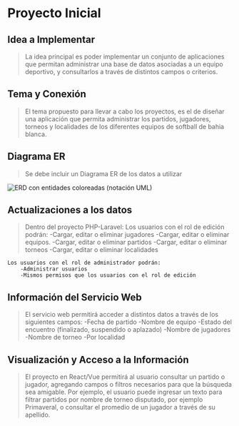 #  Proyecto Inicial

## Idea a Implementar

> La idea principal es poder implementar un conjunto de aplicaciones que permitan administrar una base de datos
asociadas a un equipo deportivo, y consultarlos a través de distintos campos o criterios.

## Tema y Conexión

> El tema propuesto para llevar a cabo los proyectos, es el de diseñar una aplicación que permita administrar
los partidos, jugadores, torneos y localidades de los diferentes equipos de softball de bahia blanca.

## Diagrama ER

> Se debe incluir un Diagrama ER de los datos a utilizar

![ERD con entidades coloreadas (notación UML)](https://user-images.githubusercontent.com/81689515/164911475-8f747fb5-714e-481c-b911-9d9f3d5ad29a.png)


## Actualizaciones a los datos

> Dentro del proyecto PHP-Laravel:
    Los usuarios con el rol de edición podrán:
        -Cargar, editar o eliminar jugadores
        -Cargar, editar o eliminar equipos.
        -Cargar, editar o eliminar partidos
        -Cargar, editar o eliminar torneos
        -Cargar, editar o eliminar localidades
    
    Los usuarios con el rol de administrador podrán:
        -Administrar usuarios
        -Mismos permisos que los usuarios con el rol de edición


## Información del Servicio Web

> El servicio web permitirá acceder a distintos datos a través de los siguientes campos:
    -Fecha de partido
    -Nombre de equipo
    -Estado del encuentro (finalizado, suspendido o aplazado)
    -Nombre de jugadores
    -Nombre de torneo
    -Por localidad

## Visualización y Acceso a la Información

> El proyecto en React/Vue permitirá al usuario consultar un partido o jugador, agregando campos o filtros necesarios para que la búsqueda sea amigable. Por ejemplo, el usuario puede ingresar un texto para filtrar partidos por nombre de torneo disputado, por ejemplo Primaveral, o consultar el promedio de un jugador a través de su apellido.
